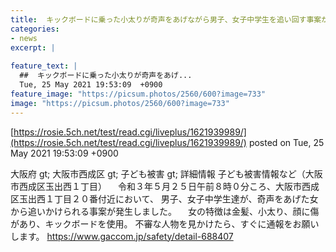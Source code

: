 ```yaml
---
title:  キックボードに乗った小太りが奇声をあげながら男子、女子中学生を追い回す事案が発生　大阪市西成区 
categories:
- news
excerpt: |
  
feature_text: |
  ##  キックボードに乗った小太りが奇声をあげ...
  Tue, 25 May 2021 19:53:09  +0900
feature_image: "https://picsum.photos/2560/600?image=733"
image: "https://picsum.photos/2560/600?image=733"
---
```


[https://rosie.5ch.net/test/read.cgi/liveplus/1621939989/](https://rosie.5ch.net/test/read.cgi/liveplus/1621939989/)
posted on Tue, 25 May 2021 19:53:09  +0900

<!--more-->

大阪府 gt; 大阪市西成区 gt; 子ども被害 gt; 詳細情報 子ども被害情報など（大阪市西成区玉出西１丁目） 　令和３年５月２５日午前８時０分ころ、大阪市西成区玉出西１丁目２０番付近において、 男子、女子中学生達が、奇声をあげた女から追いかけられる事案が発生しました。 　女の特徴は金髪、小太り、顔に傷があり、キックボードを使用。 不審な人物を見かけたら、すぐに通報をお願いします。 https://www.gaccom.jp/safety/detail-688407
